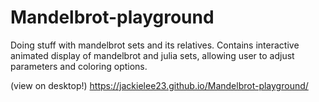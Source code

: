 # Mandelbrot-playground
Doing stuff with mandelbrot sets and its relatives. 
Contains interactive animated display of mandelbrot and julia sets, allowing user to adjust parameters and coloring options.

(view on desktop!)
https://jackielee23.github.io/Mandelbrot-playground/
